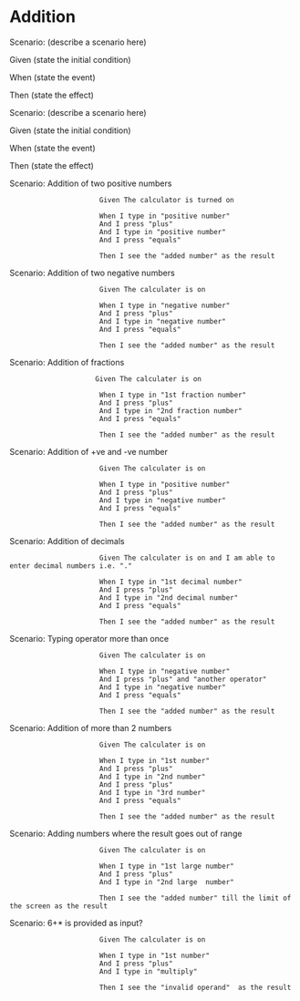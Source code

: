 # Addition

Scenario: (describe a scenario here)
  
  Given (state the initial condition)

  When (state the event)
  
  Then (state the effect)

Scenario: (describe a scenario here)
  
  Given (state the initial condition)
  
  When (state the event)
  
  Then (state the effect)
  
  
Scenario: Addition of two positive numbers

                          Given The calculator is turned on

                          When I type in "positive number"
                          And I press "plus"
                          And I type in "positive number"
                          And I press "equals"

                          Then I see the "added number" as the result

Scenario: Addition of two negative numbers

                          Given The calculater is on

                          When I type in "negative number"
                          And I press "plus"
                          And I type in "negative number"
                          And I press "equals"

                          Then I see the "added number" as the result

Scenario: Addition of fractions
                         
                         Given The calculater is on

                          When I type in "1st fraction number"
                          And I press "plus"
                          And I type in "2nd fraction number"
                          And I press "equals"

                          Then I see the "added number" as the result

Scenario: Addition of +ve and -ve number
                          
                          Given The calculater is on

                          When I type in "positive number"
                          And I press "plus"
                          And I type in "negative number"
                          And I press "equals"

                          Then I see the "added number" as the result

Scenario: Addition of decimals

                          Given The calculater is on and I am able to enter decimal numbers i.e. "."

                          When I type in "1st decimal number"
                          And I press "plus"
                          And I type in "2nd decimal number"
                          And I press "equals"

                          Then I see the "added number" as the result

Scenario: Typing operator more than once
                          
                          Given The calculater is on

                          When I type in "negative number"
                          And I press "plus" and "another operator"
                          And I type in "negative number"
                          And I press "equals"

                          Then I see the "added number" as the result
                          
Scenario: Addition of more than 2 numbers
  
                          Given The calculater is on

                          When I type in "1st number"
                          And I press "plus" 
                          And I type in "2nd number"
                          And I press "plus" 
                          And I type in "3rd number"
                          And I press "equals"

                          Then I see the "added number" as the result


Scenario: Adding numbers where the result goes out of range
          
                          Given The calculater is on

                          When I type in "1st large number"
                          And I press "plus" 
                          And I type in "2nd large  number"
                         
                          Then I see the "added number" till the limit of the screen as the result
                          

Scenario: 6+* is provided as input?

                          Given The calculater is on

                          When I type in "1st number"
                          And I press "plus" 
                          And I type in "multiply"
                         
                          Then I see the "invalid operand"  as the result

